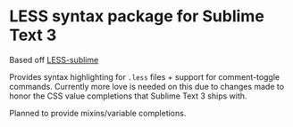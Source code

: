 # LESS syntax package for Sublime Text 3

Based off [LESS-sublime](https://github.com/danro/LESS-sublime)

Provides syntax highlighting for `.less` files + support for comment-toggle commands. Currently more love is needed on this due to changes made to honor the CSS value completions that Sublime Text 3 ships with.

Planned to provide mixins/variable completions.